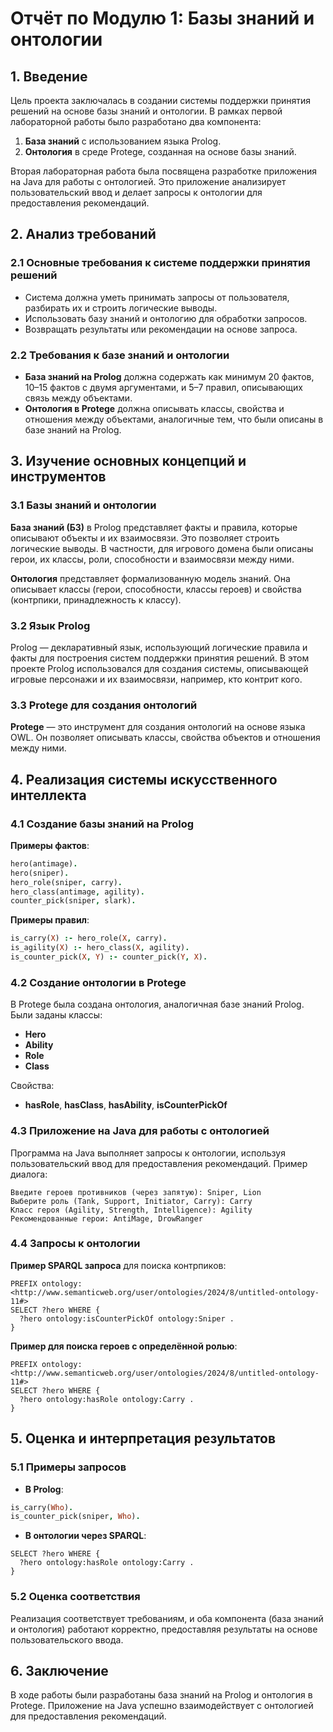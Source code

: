 # Отчёт по Модулю 1: Базы знаний и онтологии

## 1. Введение

Цель проекта заключалась в создании системы поддержки принятия решений на основе базы знаний и онтологии. В рамках первой лабораторной работы было разработано два компонента:
1. **База знаний** с использованием языка Prolog.
2. **Онтология** в среде Protege, созданная на основе базы знаний.

Вторая лабораторная работа была посвящена разработке приложения на Java для работы с онтологией. Это приложение анализирует пользовательский ввод и делает запросы к онтологии для предоставления рекомендаций.

## 2. Анализ требований

### 2.1 Основные требования к системе поддержки принятия решений

- Система должна уметь принимать запросы от пользователя, разбирать их и строить логические выводы.
- Использовать базу знаний и онтологию для обработки запросов.
- Возвращать результаты или рекомендации на основе запроса.

### 2.2 Требования к базе знаний и онтологии

- **База знаний на Prolog** должна содержать как минимум 20 фактов, 10–15 фактов с двумя аргументами, и 5–7 правил, описывающих связь между объектами.
- **Онтология в Protege** должна описывать классы, свойства и отношения между объектами, аналогичные тем, что были описаны в базе знаний на Prolog.

## 3. Изучение основных концепций и инструментов

### 3.1 Базы знаний и онтологии

**База знаний (БЗ)** в Prolog представляет факты и правила, которые описывают объекты и их взаимосвязи. Это позволяет строить логические выводы. В частности, для игрового домена были описаны герои, их классы, роли, способности и взаимосвязи между ними.

**Онтология** представляет формализованную модель знаний. Она описывает классы (герои, способности, классы героев) и свойства (контрпики, принадлежность к классу).

### 3.2 Язык Prolog

Prolog — декларативный язык, использующий логические правила и факты для построения систем поддержки принятия решений. В этом проекте Prolog использовался для создания системы, описывающей игровые персонажи и их взаимосвязи, например, кто контрит кого.

### 3.3 Protege для создания онтологий

**Protege** — это инструмент для создания онтологий на основе языка OWL. Он позволяет описывать классы, свойства объектов и отношения между ними.

## 4. Реализация системы искусственного интеллекта

### 4.1 Создание базы знаний на Prolog

**Примеры фактов**:
```prolog
hero(antimage).
hero(sniper).
hero_role(sniper, carry).
hero_class(antimage, agility).
counter_pick(sniper, slark).
```

**Примеры правил**:
```prolog
is_carry(X) :- hero_role(X, carry).
is_agility(X) :- hero_class(X, agility).
is_counter_pick(X, Y) :- counter_pick(Y, X).
```

### 4.2 Создание онтологии в Protege

В Protege была создана онтология, аналогичная базе знаний Prolog. Были заданы классы:
- **Hero**
- **Ability**
- **Role**
- **Class**

Свойства:
- **hasRole**, **hasClass**, **hasAbility**, **isCounterPickOf**

### 4.3 Приложение на Java для работы с онтологией

Программа на Java выполняет запросы к онтологии, используя пользовательский ввод для предоставления рекомендаций. Пример диалога:

```
Введите героев противников (через запятую): Sniper, Lion
Выберите роль (Tank, Support, Initiator, Carry): Carry
Класс героя (Agility, Strength, Intelligence): Agility
Рекомендованные герои: AntiMage, DrowRanger
```

### 4.4 Запросы к онтологии

**Пример SPARQL запроса** для поиска контрпиков:
```sparql
PREFIX ontology: <http://www.semanticweb.org/user/ontologies/2024/8/untitled-ontology-11#>
SELECT ?hero WHERE {
  ?hero ontology:isCounterPickOf ontology:Sniper .
}
```

**Пример для поиска героев с определённой ролью**:
```sparql
PREFIX ontology: <http://www.semanticweb.org/user/ontologies/2024/8/untitled-ontology-11#>
SELECT ?hero WHERE {
  ?hero ontology:hasRole ontology:Carry .
}
```

## 5. Оценка и интерпретация результатов

### 5.1 Примеры запросов

- **В Prolog**:
```prolog
is_carry(Who).
is_counter_pick(sniper, Who).
```

- **В онтологии через SPARQL**:
```sparql
SELECT ?hero WHERE {
  ?hero ontology:hasRole ontology:Carry .
}
```

### 5.2 Оценка соответствия

Реализация соответствует требованиям, и оба компонента (база знаний и онтология) работают корректно, предоставляя результаты на основе пользовательского ввода.

## 6. Заключение

В ходе работы были разработаны база знаний на Prolog и онтология в Protege. Приложение на Java успешно взаимодействует с онтологией для предоставления рекомендаций.


